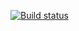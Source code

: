 [![Build status](https://ci.appveyor.com/api/projects/status/p2r35pxgtcjexiul?svg=true)](https://ci.appveyor.com/project/Alla1311/api-ci)